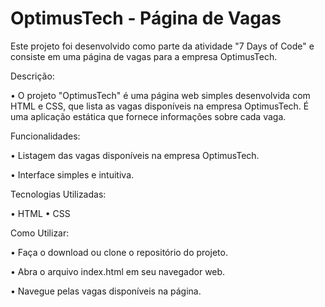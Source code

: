 # OptimusTech - Página de Vagas


Este projeto foi desenvolvido como parte da atividade "7 Days of Code" e consiste em uma página de vagas para a empresa OptimusTech.


Descrição:


• O projeto "OptimusTech" é uma página web simples desenvolvida com HTML e CSS, que lista as vagas disponíveis na empresa OptimusTech. É uma aplicação estática que fornece informações sobre cada vaga.


Funcionalidades:


• Listagem das vagas disponíveis na empresa OptimusTech.

• Interface simples e intuitiva.


Tecnologias Utilizadas:


• HTML
• CSS


Como Utilizar:


• Faça o download ou clone o repositório do projeto.

• Abra o arquivo index.html em seu navegador web.

• Navegue pelas vagas disponíveis na página.
